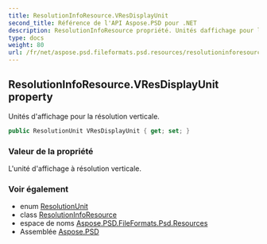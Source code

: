 ```yaml
---
title: ResolutionInfoResource.VResDisplayUnit
second_title: Référence de l'API Aspose.PSD pour .NET
description: ResolutionInfoResource propriété. Unités daffichage pour la résolution verticale.
type: docs
weight: 80
url: /fr/net/aspose.psd.fileformats.psd.resources/resolutioninforesource/vresdisplayunit/
---
```

## ResolutionInfoResource.VResDisplayUnit property

Unités d'affichage pour la résolution verticale.

```csharp
public ResolutionUnit VResDisplayUnit { get; set; }
```

### Valeur de la propriété

L'unité d'affichage à résolution verticale.

### Voir également

* enum [ResolutionUnit](../../../aspose.psd.fileformats.psd.resources.resolutionenums/resolutionunit/)
* class [ResolutionInfoResource](../)
* espace de noms [Aspose.PSD.FileFormats.Psd.Resources](../../resolutioninforesource/)
* Assemblée [Aspose.PSD](../../../)


